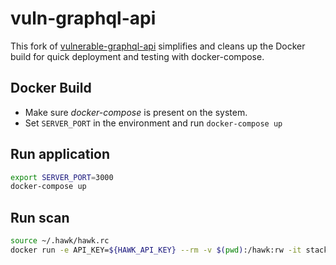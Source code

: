 # vuln-graphql-api

This fork of [vulnerable-graphql-api](https://github.com/CarveSystems/vulnerable-graphql-api) simplifies 
and cleans up the Docker build for quick deployment and testing with docker-compose. 

## Docker Build

 - Make sure _docker-compose_ is present on the system.
 - Set `SERVER_PORT` in the environment and run `docker-compose up` 
 
## Run application
```bash
export SERVER_PORT=3000
docker-compose up
```

## Run scan
```sh
source ~/.hawk/hawk.rc
docker run -e API_KEY=${HAWK_API_KEY} --rm -v $(pwd):/hawk:rw -it stackhawk/hawkscan:latest
```
